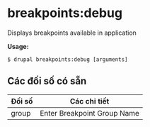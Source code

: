 # breakpoints:debug
Displays breakpoints available in application

**Usage:**
```
$ drupal breakpoints:debug [arguments]
```

## Các đối số có sẵn
Đối số | Các chi tiết
---------|-------------
group | Enter Breakpoint Group Name
